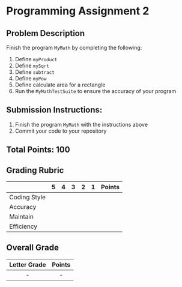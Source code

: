 
# Programming Assignment 2

## Problem Description

Finish the program `MyMath` by completing the following:

1. Define `myProduct`
2. Define `mySqrt`
3. Define `subtract`
4. Define `myPow`
5. Define calculate area for a rectangle
6. Run the `MyMathTestSuite` to ensure the accuracy of your program

## Submission Instructions:

1. Finish the program `MyMath` with the instructions above
2. Commit your code to your repository

## Total Points: 100

## Grading Rubric

|               |  5  |  4  |  3  |  2  |  1  | Points |
|---------------|:---:|:---:|:---:|:---:|:---:|:------:|
| Coding Style  |     |     |     |     |     |        |
| Accuracy      |     |     |     |     |     |        |
| Maintain      |     |     |     |     |     |        |
| Efficiency    |     |     |     |     |     |        |

## Overall Grade

| Letter Grade   | Points |
|:--------------:|:------:|
|     -          |   -    |